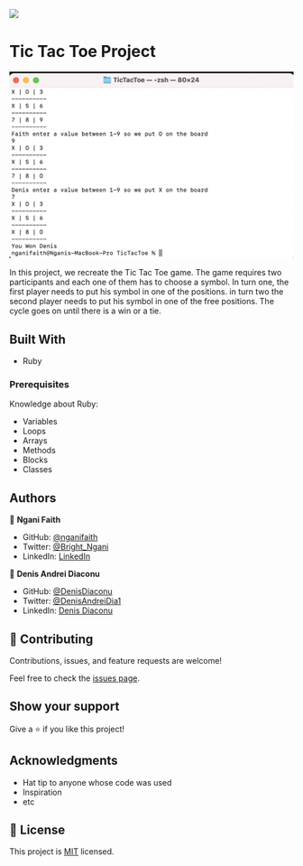 ![](https://img.shields.io/badge/Microverse-blueviolet)

# Tic Tac Toe Project

![screenshot](https://github.com/denisdiaconu/TicTacToe/blob/main/Screen%20Shot%202021-02-17%20at%2008.47.26.png)

In this project, we recreate the Tic Tac Toe game.
The game requires two participants and each one of them has to choose a symbol.
In turn one, the first player needs to put his symbol in one of the positions.
in turn two the second player needs to put his symbol in one of the free positions.
The cycle goes on until there is a win or a tie.


## Built With

- Ruby


### Prerequisites
Knowledge about Ruby:
- Variables
- Loops
- Arrays
- Methods
- Blocks
- Classes


## Authors

👤 **Ngani Faith**

- GitHub: [@nganifaith](https://github.com/nganifaith)
- Twitter: [@Bright_Ngani](https://twitter.com/bright_ngani)
- LinkedIn: [LinkedIn](https://www.linkedin.com/in/ngani-faith/)


👤 **Denis Andrei Diaconu**

- GitHub: [@DenisDiaconu](https://github.com/denisdiaconu)
- Twitter: [@DenisAndreiDia1](https://twitter.com/DenisAndreiDia1)
- LinkedIn: [Denis Diaconu](https://www.linkedin.com/in/denis-diaconu-1394091b7/)

## 🤝 Contributing

Contributions, issues, and feature requests are welcome!

Feel free to check the [issues page](issues/).

## Show your support

Give a ⭐️ if you like this project!

## Acknowledgments

- Hat tip to anyone whose code was used
- Inspiration
- etc

## 📝 License

This project is [MIT](https://choosealicense.com/licenses/mit/) licensed.
